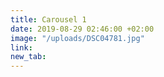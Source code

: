 ```yaml
---
title: Carousel 1
date: 2019-08-29 02:46:00 +02:00
image: "/uploads/DSC04781.jpg"
link: 
new_tab: 
---
```


